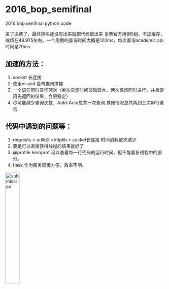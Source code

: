# 2016_bop_semifinal
2016 bop senifinal python code 

进了决赛了，最终排名还没有出来就把代码放出来
复赛官方用例5组，不加缓存，成绩在49.975左右，一个用例的查询时间大概是120ms，每次查询academic api时间是70ms


## 加速的方法：
1. socket 长连接
2. 使用or and 语句查询拼接
3. 一个语句同时查询两次（单次查询时间波动较大，两次查询同时进行，并且使用先返回的结果，会更稳定）
4. 尽可能减少查询次数，AuId-AuId总共一次查询 其他情况总共两到三次串行查询


## 代码中遇到的问题等：
1. requests > urllib2 >httplib > socket长连接 时间消耗依次减少
2. 要是可以直接获得线程的结果就好了
3. @profile kernprof 可以查看每一行代码的运行时间，但不能看多线程中的部分。
4. flask 作为服务器很方便，效率不明。


<img alt="submission" src="https://github.com/dyslove123/2016_bop_semifinal/blob/master/rank.png" width="30%" height="30%">


